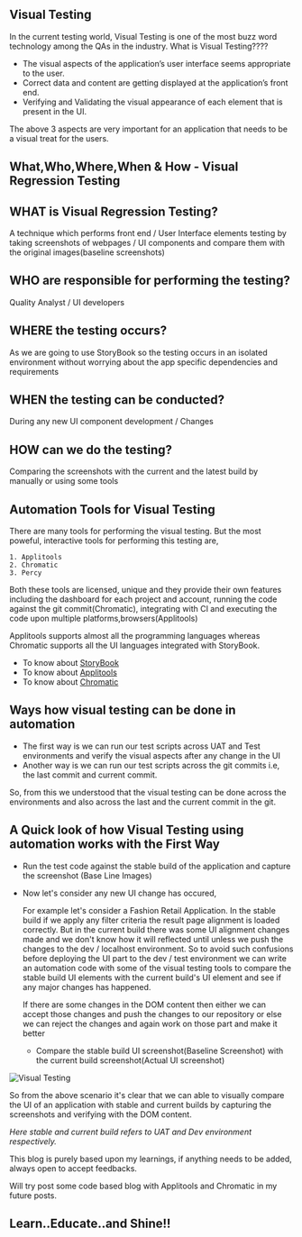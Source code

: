 ## Visual Testing

In the current testing world, Visual Testing is one of the most buzz word technology among the QAs in the industry. What is Visual Testing????

- The visual aspects of the application’s user interface seems appropriate to the user.
- Correct data and content are getting displayed at the application’s front end.
- Verifying and Validating the visual appearance of each element that is present in the UI.

The above 3 aspects are very important for an application that needs to be a visual treat for the users.

## What,Who,Where,When & How - Visual Regression Testing

  ## WHAT is Visual Regression Testing?
 
   A technique which performs front end / User Interface elements testing by taking screenshots of webpages / UI components and compare them with the original         images(baseline screenshots)

  ## WHO are responsible for performing the testing?
  
   Quality Analyst / UI developers

  ## WHERE the testing occurs?
 
   As we are going to use StoryBook so the testing occurs in an isolated environment without worrying about the app specific dependencies and requirements
 
  ## WHEN the testing can be conducted?
 
   During any new UI component development / Changes
  
  ## HOW can we do the testing?
  
   Comparing the screenshots with the current and the latest build by manually or using some tools
  
  ## Automation Tools for Visual Testing
  
   There are many tools for performing the visual testing. But the most poweful, interactive tools for performing this testing are,
    
    1. Applitools
    2. Chromatic
    3. Percy
   
   Both these tools are licensed, unique and they provide their own features including the dashboard for each project and account, running the code against the git commit(Chromatic), integrating with CI and executing the code upon multiple platforms,browsers(Applitools)
   
   Applitools supports almost all the programming languages whereas Chromatic supports all the UI languages integrated with StoryBook. 
   
   - To know about [StoryBook](https://storybook.js.org/)
   - To know about [Applitools](https://applitools.com/)
   - To know about [Chromatic](https://www.chromatic.com/)
   
  ## Ways how visual testing can be done in automation
   
   - The first way is we can run our test scripts across UAT and Test environments and verify the visual aspects after any change in the UI
   - Another way is we can run our test scripts across the git commits i.e, the last commit and current commit.
   
   So, from this we understood that the visual testing can be done across the environments and also across the last and the current commit in the git.
  
  ## A Quick look of how Visual Testing using automation works with the First Way
   
   - Run the test code against the stable build of the application and capture the screenshot (Base Line Images)
   - Now let's consider any new UI change has occured, 
      
      For example let's consider a Fashion Retail Application. In the stable build if we apply any filter criteria the result page alignment is loaded correctly. But in the current build there was some UI alignment changes made and we don't know how it will reflected until unless we push the changes to the dev / localhost environment.
      So to avoid such confusions before deploying the UI part to the dev / test environment we can write an automation code with some of the visual testing tools to compare the stable build UI elements with the current build's UI element and see if any major changes has happened.
      
      If there are some changes in the DOM content then either we can accept those changes and push the changes to our repository or else we can reject the changes and again work on those part and make it better
      
      - Compare the stable build UI screenshot(Baseline Screenshot) with the current build screenshot(Actual UI screenshot)
      
  
  ![Visual Testing](https://qanish.files.wordpress.com/2019/02/screenshot-difference-e1545051723765-1.png?w=1312&h=600&crop=1)
  
  So from the above scenario it's clear that we can able to visually compare the UI of an application with stable and current builds by capturing the screenshots and verifying with the DOM content.
  
  _Here stable and current build refers to UAT and Dev environment respectively._
  
  This blog is purely based upon my learnings, if anything needs to be added, always open to accept feedbacks.
  
  Will try post some code based blog with Applitools and Chromatic in my future posts.
  
  ## Learn..Educate..and Shine!!
  
  

